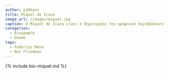 ```yaml
---
author: p18kavv
title: Miquel de Icaza  
image_url: /images/miguel.jpg
caption: Ο Miquel de Icaza είναι ο δημιουργός του γραφικού περιβάλλοντος Gnome. Η ιδέα ξεκίνησε, ώστε να δημιουργηθεί ένα περιβάλλον εργασίας δωρεάν, φιλικό προς τον χρήστη και συμβατό σε λειτουργικά συστήματα UNIX και Linux.  
categories:
  - Βιογραφία 
  - Gnome 
tags:
  - Federico Mena
  - Nat Friedman
---
```

{% include bio-miquel.md %}
